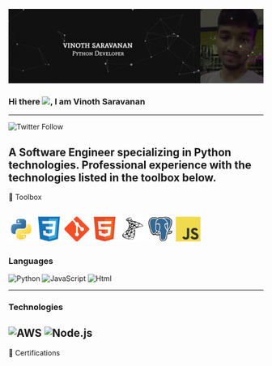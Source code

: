 ![](https://github.com/Vino2530/Vino2530/blob/main/banner-video.gif)
### Hi there <img src="https://raw.githubusercontent.com/MartinHeinz/MartinHeinz/master/wave.gif" width="30px">, I am Vinoth Saravanan
-------
![Twitter Follow](https://img.shields.io/twitter/follow/vinothsathyann?label=People%20following%20me%20on%20Twitter&style=social)

A Software Engineer specializing in Python technologies. Professional experience with the technologies listed in the toolbox below.
-----
🧰 Toolbox

<img src="https://github.com/devicons/devicon/blob/master/icons/python/python-original.svg" alt="python logo" width="50px" height="50px"/> <img src="https://github.com/devicons/devicon/blob/master/icons/css3/css3-original.svg" alt="css logo" width="50px" height="50px"/> <img src="https://github.com/devicons/devicon/blob/master/icons/git/git-original.svg" alt = "git logo" width="50px" height="50px"/> <img src="https://github.com/devicons/devicon/blob/master/icons/html5/html5-original.svg" alt="html logo" width="50px" height="50px"/> <img src="https://github.com/devicons/devicon/blob/master/icons/microsoftsqlserver/microsoftsqlserver-plain.svg" alt="mssql logo" width="50px" height="50px"/>  <img src="https://github.com/devicons/devicon/blob/master/icons/postgresql/postgresql-original.svg" alt="postgres logo" width="50px" height="50px"/>
<img src="https://github.com/devicons/devicon/blob/master/icons/javascript/javascript-original.svg" alt="jslogo" width="50px" height="50px"/>
----
### Languages

![Python](https://img.shields.io/badge/-Python-000?&logo=Python)
![JavaScript](https://img.shields.io/badge/-JavaScript-000?&logo=JavaScript)
![Html](https://img.shields.io/badge/-Html-000?&logo=Html)

-----
### Technologies
![AWS](https://img.shields.io/badge/-AWS-000?&logo=Amazon-AWS&logoColor=F90)
![Node.js](https://img.shields.io/badge/-Node.js-000?&logo=node.js)
----
📕 Certifications

<!--
**Vino2530/Vino2530** is a ✨ _special_ ✨ repository because its `README.md` (this file) appears on your GitHub profile.

Here are some ideas to get you started:

- 🔭 I’m currently working on ...
- 🌱 I’m currently learning ...
- 👯 I’m looking to collaborate on ...
- 🤔 I’m looking for help with ...
- 💬 Ask me about ...
- 📫 How to reach me: ...
- 😄 Pronouns: ...
- ⚡ Fun fact: ...
-->
